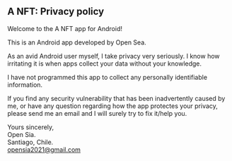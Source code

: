 ## A NFT: Privacy policy

Welcome to the A NFT app for Android!

This is an Android app developed by Open Sea.

As an avid Android user myself, I take privacy very seriously.
I know how irritating it is when apps collect your data without your knowledge.

I have not programmed this app to collect any personally identifiable information. 

If you find any security vulnerability that has been inadvertently caused by me, or have any question regarding how the app protectes your privacy, please send me an email and I will surely try to fix it/help you.

Yours sincerely,  
Open Sia.  
Santiago, Chile.  
opensia2021@gmail.com
